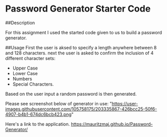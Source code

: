 # Password Generator Starter Code


##Description

For this assignment I used the started code given to us  to build a password generator. 

##Usage
First the user is aksed to specify a length anywhere between 8 and 128 characters.
next the user is asked to confirm the inclusion of 4 different character sets:

- Upper Case
- Lower Case
- Numbers
- Special Characters.

Based on the user input a random password is then generated.

Please see screenshot below of generator in use:
"https://user-images.githubusercontent.com/105758175/203335867-426bcc25-50f6-4907-b4b1-674dc6bcb423.png"


Here's a link to the application.
https://mauritzmaj.github.io/Password-Generator/

